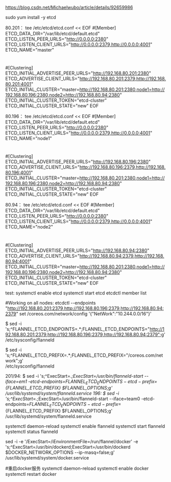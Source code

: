 https://blog.csdn.net/Michaelwubo/article/details/92659986

sudo yum install -y etcd

80.201：
tee /etc/etcd/etcd.conf << EOF
#[Member]
ETCD_DATA_DIR="/var/lib/etcd/default.etcd"
ETCD_LISTEN_PEER_URLS="http://0.0.0.0:2380"
ETCD_LISTEN_CLIENT_URLS="http://0.0.0.0:2379,http://0.0.0.0:4001"
ETCD_NAME="master"
#
#[Clustering]
ETCD_INITIAL_ADVERTISE_PEER_URLS="http://192.168.80.201:2380"
ETCD_ADVERTISE_CLIENT_URLS="http://192.168.80.201:2379,http://192.168.80.201:4001"
ETCD_INITIAL_CLUSTER="master=http://192.168.80.201:2380,node1=http://192.168.80.196:2380,node2=http://192.168.80.94:2380"
ETCD_INITIAL_CLUSTER_TOKEN="etcd-cluster"
ETCD_INITIAL_CLUSTER_STATE="new"
EOF

80.196：
tee /etc/etcd/etcd.conf << EOF
#[Member]
ETCD_DATA_DIR="/var/lib/etcd/default.etcd"
ETCD_LISTEN_PEER_URLS="http://0.0.0.0:2380"
ETCD_LISTEN_CLIENT_URLS="http://0.0.0.0:2379,http://0.0.0.0:4001"
ETCD_NAME="node1"
#
#[Clustering]
ETCD_INITIAL_ADVERTISE_PEER_URLS="http://192.168.80.196:2380"
ETCD_ADVERTISE_CLIENT_URLS="http://192.168.80.196:2379,http://192.168.80.196:4001"
ETCD_INITIAL_CLUSTER="master=http://192.168.80.201:2380,node1=http://192.168.80.196:2380,node2=http://192.168.80.94:2380"
ETCD_INITIAL_CLUSTER_TOKEN="etcd-cluster"
ETCD_INITIAL_CLUSTER_STATE="new"
EOF

80.94：
tee /etc/etcd/etcd.conf << EOF
#[Member]
ETCD_DATA_DIR="/var/lib/etcd/default.etcd"
ETCD_LISTEN_PEER_URLS="http://0.0.0.0:2380"
ETCD_LISTEN_CLIENT_URLS="http://0.0.0.0:2379,http://0.0.0.0:4001"
ETCD_NAME="node2"
#
#[Clustering]
ETCD_INITIAL_ADVERTISE_PEER_URLS="http://192.168.80.94:2380"
ETCD_ADVERTISE_CLIENT_URLS="http://192.168.80.94:2379,http://192.168.80.94:4001"
ETCD_INITIAL_CLUSTER="master=http://192.168.80.201:2380,node1=http://192.168.80.196:2380,node2=http://192.168.80.94:2380"
ETCD_INITIAL_CLUSTER_TOKEN="etcd-cluster"
ETCD_INITIAL_CLUSTER_STATE="new"
EOF


test:
systemctl enable etcd
systemctl start etcd
etcdctl member list

#Working on all nodes:
etcdctl --endpoints "http://192.168.80.201:2379,http://192.168.80.196:2379,http://192.168.80.94:2379" set /coreos.com/network/config '{"NetWork":"10.244.0.0/16"}'

$ sed -i 's;^FLANNEL_ETCD_ENDPOINTS=.*;FLANNEL_ETCD_ENDPOINTS="http://192.168.80.201:2379,http://192.168.80.196:2379,http://192.168.80.94:2379";g' \
/etc/sysconfig/flanneld

$ sed -i 's;^FLANNEL_ETCD_PREFIX=.*;FLANNEL_ETCD_PREFIX="/coreos.com/network";g' \
/etc/sysconfig/flanneld

201/94:
$ sed -i 's;^ExecStart=.*;ExecStart=/usr/bin/flanneld-start --iface=em1 -etcd-endpoints=${FLANNEL_ETCD_ENDPOINTS} -etcd-prefix=${FLANNEL_ETCD_PREFIX} $FLANNEL_OPTIONS;g' \
/usr/lib/systemd/system/flanneld.service
196:
$ sed -i 's;^ExecStart=.*;ExecStart=/usr/bin/flanneld-start --iface=team0 -etcd-endpoints=${FLANNEL_ETCD_ENDPOINTS} -etcd-prefix=${FLANNEL_ETCD_PREFIX} $FLANNEL_OPTIONS;g' \
/usr/lib/systemd/system/flanneld.service

systemctl daemon-reload
systemctl enable flanneld
systemctl start flanneld
systemctl status flanneld

sed -i -e '/ExecStart=/iEnvironmentFile=/run/flannel/docker' -e 's;^ExecStart=/usr/bin/dockerd;ExecStart=/usr/bin/dockerd $DOCKER_NETWORK_OPTIONS --ip-masq=false;g' \
/usr/lib/systemd/system/docker.service

#重启docker服务
systemctl daemon-reload
systemctl enable docker
systemctl restart docker

